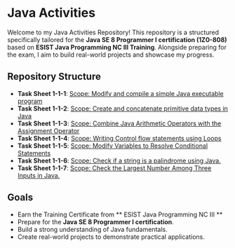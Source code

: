 # Java Activities

Welcome to my Java Activities Repository! This repository is a structured specifically tailored for the **Java SE 8 Programmer I certification (1Z0-808)** based on **ESIST Java Programming NC III Training**. Alongside preparing for the exam, I aim to build real-world projects and showcase my progress.

## Repository Structure
- **Task Sheet 1-1-1**: [Scope: Modify and compile a simple Java executable program](chapter1/Tasksheet111.java)
- **Task Sheet 1-1-2**: [Scope: Create and concatenate primitive data types in Java](chapter1/Tasksheet112.java)
- **Task Sheet 1-1-3**: [Scope: Combine Java Arithmetic Operators with the Assignment Operator](chapter2/Tasksheet113.java)
- **Task Sheet 1-1-4**: [Scope: Writing Control flow statements using Loops](chapter2/Tasksheet114.java)
- **Task Sheet 1-1-5**: [Scope: Modify Variables to Resolve Conditional Statements](chapter3/Tasksheet115.java)
- **Task Sheet 1-1-6**: [Scope: Check if a string is a palindrome using Java.](chapter3/Tasksheet116.java)
- **Task Sheet 1-1-7**: [Scope: Check the Largest Number Among Three Inputs in Java.](chapter4/Tasksheet117.java)

## Goals
- Earn the Training Certificate from ** ESIST Java Programming NC III **
- Prepare for the **Java SE 8 Programmer I certification**.
- Build a strong understanding of Java fundamentals.
- Create real-world projects to demonstrate practical applications.
